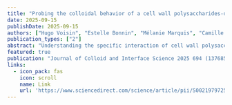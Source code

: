 ```yaml
---
title: "Probing the colloidal behavior of a cell wall polysaccharides-degrading enzyme in a highly constrained model system"
date: 2025-09-15
publishDate: 2025-09-15
authors: ["Hugo Voisin", "Estelle Bonnin", "Mélanie Marquis", "Camille Alvarado", "**Suzanne Lafon**", "Teresa Lopez-Leon", "Frédéric Jamme", "Isabelle Capron"]
publication_types: ["2"]
abstract: "Understanding the specific interaction of cell wall polysaccharides degrading-enzymes with their substrates is of fundamental and practical interest for the fine grasp of their activity. Such interactions are difficult to unveil in real-life conditions due to the structural complexity of the plant cell wall. In this work, we present complex and highly confined model systems of cholesteric cellulose nanocrystal suspensions reaching dimensions close to those found in the plant cell wall. Cellulose-xyloglucan (XG) assemblies of various surface chemistries were studied, allowing to probe the interactions and diffusion behavior of a glucanase both in diluted dynamic conditions and in an organized and concentrated (110-140 g/L) cholesteric environment. QCM-D and synchrotron source-deep UV analyses showed that XG adsorbed in a flat and extended conformation changed the glucanase interaction with the polysaccharides from attractive to repulsive, making it prone to spontaneously migrate to regions with lower solid content. Furthermore, it strongly increased the enzyme diffusion kinetics. Our results confirm the preferential interaction of both enzyme and XG on the cellulose hydrophobic crystalline plane. This work provides new insights on the influence of the interaction of a protein with a substrate on its transport in a constrained environment."
featured: true
publication: "Journal of Colloid and Interface Science 2025 694 (137685)"
links:
  - icon_pack: fas
    icon: scroll
    name: Link
    url: 'https://www.sciencedirect.com/science/article/pii/S0021979725010768?ssrnid=5163112&dgcid=SSRN_redirect_SD'
---
```


